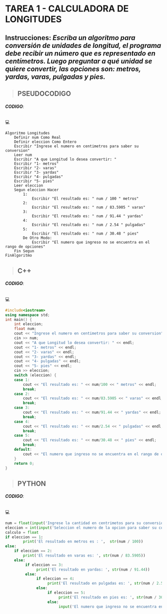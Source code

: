 # TAREA 1 - CALCULADORA DE LONGITUDES
## **Instrucciones**: *Escriba un algoritmo para conversión de unidades de longitud, el programa debe recibir un número que es representado en centímetros. Luego preguntar a qué unidad se quiere convertir, las opciones son: metros, yardas, varas, pulgadas y pies.*
>## **PSEUDOCODIGO**
###### **CODIGO**:
:computer:
```
Algoritmo Longitudes
	Definir num Como Real
	Definir eleccion Como Entero
	Escribir "Ingrese el numero en centimetros para saber su conversion"
	Leer num 
	Escribir "A que Longitud lo desea convertir: "
	Escribir "1- metros"
	Escribir "2- varas"
	Escribir "3- yardas"
	Escribir "4- pulgadas"
	Escribir "5- pies"
	Leer eleccion 
	Segun eleccion Hacer
		1:
			Escribir "El resultado es: " num / 100 " metros"
 		2:
			Escribir "El resultado es: " num / 83.5905 " varas"
		3:
			Escribir "El resultado es: " num / 91.44 " yardas"
		4:
			Escribir "El resultado es: " num / 2.54 " pulgadas" 
		5:
			Escribir "El resultado es: " num / 30.48 " pies"
		De Otro Modo:
			Escribir "El numero que ingreso no se encuentra en el rango de opciones"
	Fin Segun
FinAlgoritmo
```
> ## **C++**
###### **CODIGO**: 
:computer:
```c++
#include<iostream>
using namespace std;
int main() {
	int eleccion;
	float num;
	cout << "Ingrese el numero en centimetros para saber su conversion" << endl;
	cin >> num;
	cout << "A que Longitud lo desea convertir: " << endl;
	cout << "1- metros" << endl;
	cout << "2- varas" << endl;
	cout << "3- yardas" << endl;
	cout << "4- pulgadas" << endl;
	cout << "5- pies" << endl;
	cin >> eleccion;
	switch (eleccion) {
	case 1:
		cout << "El resultado es: " << num/100 << " metros" << endl;
		break;
	case 2:
		cout << "El resultado es: " << num/83.5905 << " varas" << endl;
		break;
	case 3:
		cout << "El resultado es: " << num/91.44 << " yardas" << endl;
		break;
	case 4:
		cout << "El resultado es: " << num/2.54 << " pulgadas" << endl;
		break;
	case 5:
		cout << "El resultado es: " << num/30.48 << " pies" << endl;
		break;
	default:
		cout << "El numero que ingreso no se encuentra en el rango de opciones" << endl;
	}
	return 0;
}

```
> ## **PYTHON** 
###### **CODIGO**: 
:computer:
```python
num = float(input('Ingrese la cantidad en centrimetos para su conversion '))
eleccion = int(input('Seleccion el numero de la opcion para saber su conversion; 1- Metros; 2- Varas; 3- Yardas; 4- Pulgadas; 5- Pies; '))
calculo = float
if eleccion == 1:
        print('El resultado en metros es : ',  str(num / 100)) 
else: 
    if eleccion == 2:
        print('El resultado en varas es: ', str(num / 83.5905))
    else: 
         if eleccion == 3:
              print('El resultado en yardas: ', str(num / 91.44))
         else:
              if eleccion == 4:
                   print('El resultado en pulgadas es: ', str(num / 2.54))
              else:
                   if eleccion == 5:
                        print('El resultado en pies es: ', str(num / 30.48))
                   else: 
                        input('El numero que ingreso no se encuentra en el rango de las opciones')
```